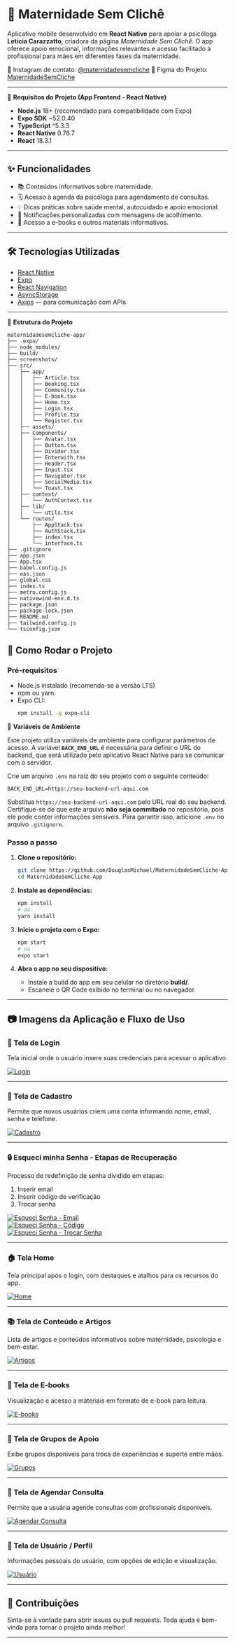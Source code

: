 # 🤱 Maternidade Sem Clichê

Aplicativo mobile desenvolvido em **React Native** para apoiar a psicóloga **Letícia Carazzatto**, criadora da página _Maternidade Sem Clichê_. O app oferece apoio emocional, informações relevantes e acesso facilitado à profissional para mães em diferentes fases da maternidade.

📲 Instagram de contato: [@maternidadesemcliche](https://www.instagram.com/maternidadesemcliche)
🎨 Figma do Projeto: [MaternidadeSemCliche](https://www.figma.com/design/eLb0sfW8rZJgSc3XAG2oMc/MaternidadeSemCliche?node-id=72-195&t=na4PzEm4qGNHmlrT-1)

---
🔧 **Requisitos do Projeto (App Frontend - React Native)**

- **Node.js** 18+ (recomendado para compatibilidade com Expo)
- **Expo SDK** ~52.0.40
- **TypeScript** ^5.3.3
- **React Native** 0.76.7
- **React** 18.3.1

---

## ✨ Funcionalidades

- 📚 Conteúdos informativos sobre maternidade.
- 🗓️ Acesso à agenda da psicóloga para agendamento de consultas.
- 💡 Dicas práticas sobre saúde mental, autocuidado e apoio emocional.
- 🔔 Notificações personalizadas com mensagens de acolhimento.
- 📘 Acesso a e-books e outros materiais informativos.

---

## 🛠️ Tecnologias Utilizadas

- [React Native](https://reactnative.dev/)
- [Expo](https://expo.dev/)
- [React Navigation](https://reactnavigation.org/)
- [AsyncStorage](https://react-native-async-storage.github.io/async-storage/)
- [Axios](https://axios-http.com/) — para comunicação com APIs

---

📁 **Estrutura do Projeto**

```
maternidadesemcliche-app/
├── .expo/
├── node_modules/
├── build/
├── screenshots/
├── src/
│   ├── app/
│   │   ├── Article.tsx
│   │   ├── Booking.tsx
│   │   ├── Community.tsx
│   │   ├── E-book.tsx
│   │   ├── Home.tsx
│   │   ├── Login.tsx
│   │   ├── Profile.tsx
│   │   └── Register.tsx
│   ├── assets/
│   ├── Components/
│   │   ├── Avatar.tsx
│   │   ├── Button.tsx
│   │   ├── Divider.tsx
│   │   ├── Enterwith.tsx
│   │   ├── Header.tsx
│   │   ├── Input.tsx
│   │   ├── Navigator.tsx
│   │   ├── SocialMedia.tsx
│   │   └── Toast.tsx
│   ├── context/
│   │   └── AuthContext.tsx
│   ├── lib/
│   │   └── utils.tsx
│   └── routes/
│       ├── AppStack.tsx
│       ├── AuthStack.tsx
│       ├── index.tsx
│       └── interface.ts
├── .gitignore
├── app.json
├── App.tsx
├── babel.config.js
├── eas.json
├── global.css
├── index.ts
├── metro.config.js
├── nativewind-env.d.ts
├── package.json
├── package-lock.json
├── README.md
├── tailwind.config.js
└── tsconfig.json
```
## 🚀 Como Rodar o Projeto

### Pré-requisitos

- Node.js instalado (recomenda-se a versão LTS)
- npm ou yarn
- Expo CLI:
  ```bash
  npm install -g expo-cli
  ```

🔐 **Variáveis de Ambiente**

Este projeto utiliza variáveis de ambiente para configurar parâmetros de acesso. A variável **`BACK_END_URL`** é necessária para definir o URL do backend, que será utilizado pelo aplicativo React Native para se comunicar com o servidor.

Crie um arquivo `.env` na raiz do seu projeto com o seguinte conteúdo:

```env
BACK_END_URL=https://seu-backend-url-aqui.com
```

Substitua `https://seu-backend-url-aqui.com` pelo URL real do seu backend. Certifique-se de que este arquivo **não seja commitado** no repositório, pois ele pode conter informações sensíveis. Para garantir isso, adicione `.env` no arquivo `.gitignore`.

### Passo a passo

1. **Clone o repositório:**
   ```bash
   git clone https://github.com/DouglasMichael/MaternidadeSemCliche-App.git
   cd MaternidadeSemCliche-App
   ```

2. **Instale as dependências:**
   ```bash
   npm install
   # ou
   yarn install
   ```

3. **Inicie o projeto com o Expo:**
   ```bash
   npm start
   # ou
   expo start
   ```

4. **Abra o app no seu dispositivo:**
   - Instale a build do app em seu celular no diretório **build/**.
   - Escaneie o QR Code exibido no terminal ou no navegador.

---
## 📷 Imagens da Aplicação e Fluxo de Uso

### 🔐 Tela de Login
Tela inicial onde o usuário insere suas credenciais para acessar o aplicativo.

[![Login](https://github.com/DouglasMichael/MaternidadeSemCliche-App/blob/master/screenshots/login.png)](https://github.com/DouglasMichael/MaternidadeSemCliche-App/blob/master/screenshots/login.png)

---

### 📝 Tela de Cadastro
Permite que novos usuários criem uma conta informando nome, email, senha e telefone.

[![Cadastro](https://github.com/DouglasMichael/MaternidadeSemCliche-App/blob/master/screenshots/TelaDeCadastro.png)](https://github.com/DouglasMichael/MaternidadeSemCliche-App/blob/master/screenshots/TelaDeCadastro.png)

---

### 🔒 Esqueci minha Senha - Etapas de Recuperação
Processo de redefinição de senha dividido em etapas:
1. Inserir email
2. Inserir código de verificação
3. Trocar senha

[![Esqueci Senha - Email](https://github.com/DouglasMichael/MaternidadeSemCliche-App/blob/master/screenshots/TelaEsqueceuSenhaEmailRecuperacao.png)](https://github.com/DouglasMichael/MaternidadeSemCliche-App/blob/master/screenshots/TelaEsqueceuSenhaEmailRecuperacao.png)  
[![Esqueci Senha - Código](https://github.com/DouglasMichael/MaternidadeSemCliche-App/blob/master/screenshots/telaEsqueceuSenhaEsperandoVerificar.png)](https://github.com/DouglasMichael/MaternidadeSemCliche-App/blob/master/screenshots/telaEsqueceuSenhaEsperandoVerificar.png)  
[![Esqueci Senha - Trocar Senha](https://github.com/DouglasMichael/MaternidadeSemCliche-App/blob/master/screenshots/TelaEsqueceuSenhaTrocarSenha.png)](https://github.com/DouglasMichael/MaternidadeSemCliche-App/blob/master/screenshots/TelaEsqueceuSenhaTrocarSenha.png)

---

### 🏠 Tela Home
Tela principal após o login, com destaques e atalhos para os recursos do app.

[![Home](https://github.com/DouglasMichael/MaternidadeSemCliche-App/blob/master/screenshots/home.png)](https://github.com/DouglasMichael/MaternidadeSemCliche-App/blob/master/screenshots/home.png)

---

### 📚 Tela de Conteúdo e Artigos
Lista de artigos e conteúdos informativos sobre maternidade, psicologia e bem-estar.

[![Artigos](https://github.com/DouglasMichael/MaternidadeSemCliche-App/blob/master/screenshots/TelaConteudoEArtigos.png)](https://github.com/DouglasMichael/MaternidadeSemCliche-App/blob/master/screenshots/TelaConteudoEArtigos.png)

---

### 📘 Tela de E-books
Visualização e acesso a materiais em formato de e-book para leitura.

[![E-books](https://github.com/DouglasMichael/MaternidadeSemCliche-App/blob/master/screenshots/telaDeEbook.png)](https://github.com/DouglasMichael/MaternidadeSemCliche-App/blob/master/screenshots/telaDeEbook.png)

---

### 👥 Tela de Grupos de Apoio
Exibe grupos disponíveis para troca de experiências e suporte entre mães.

[![Grupos](https://github.com/DouglasMichael/MaternidadeSemCliche-App/blob/master/screenshots/telaDeGruposDeApoio.png)](https://github.com/DouglasMichael/MaternidadeSemCliche-App/blob/master/screenshots/telaDeGruposDeApoio.png)

---

### 📅 Tela de Agendar Consulta
Permite que a usuária agende consultas com profissionais disponíveis.

[![Agendar Consulta](https://github.com/DouglasMichael/MaternidadeSemCliche-App/blob/master/screenshots/telaAgendarConsulta.png)](https://github.com/DouglasMichael/MaternidadeSemCliche-App/blob/master/screenshots/telaAgendarConsulta.png)

---

### 🙍 Tela de Usuário / Perfil
Informações pessoais do usuário, com opções de edição e visualização.

[![Usuário](https://github.com/DouglasMichael/MaternidadeSemCliche-App/blob/master/screenshots/telaDeUsuario.png)](https://github.com/DouglasMichael/MaternidadeSemCliche-App/blob/master/screenshots/telaDeUsuario.png)

---

## 💌 Contribuições

Sinta-se à vontade para abrir issues ou pull requests. Toda ajuda é bem-vinda para tornar o projeto ainda melhor!

---
